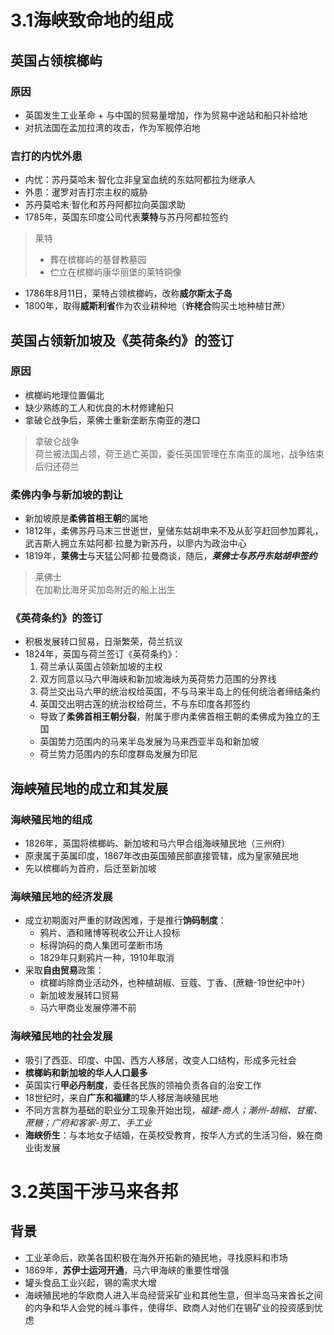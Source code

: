 # 3.1海峡致命地的组成
  
## 英国占领槟榔屿
  
### 原因  
* 英国发生工业革命 + 与中国的贸易量增加，作为贸易中途站和船只补给地
* 对抗法国在孟加拉湾的攻击，作为军舰停泊地
  
### 吉打的内忧外患
* 内忧：苏丹莫哈末·智化立非皇室血统的东姑阿都拉为继承人
* 外患：暹罗对吉打宗主权的威胁
 * 苏丹莫哈末·智化和苏丹阿都拉向英国求助
 * 1785年，英国东印度公司代表**莱特**与苏丹阿都拉签约
 > 莱特   
 > * 葬在槟榔屿的基督教墓园  
 > * 伫立在槟榔屿康华丽堡的莱特铜像
* 1786年8月11日，莱特占领槟榔屿，改称**威尔斯太子岛**
* 1800年，取得**威斯利省**作为农业耕种地（**许栳合**购买土地种植甘蔗）
 
## 英国占领新加坡及《英荷条约》的签订
 
### 原因
* 槟榔屿地理位置偏北
* 缺少熟练的工人和优良的木材修建船只
* 拿破仑战争后，莱佛士重新垄断东南亚的港口
> 拿破仑战争  
> 荷兰被法国占领，荷王逃亡英国，委任英国管理在东南亚的属地，战争结束后归还荷兰  

### 柔佛内争与新加坡的割让
* 新加坡原是**柔佛首相王朝**的属地
* 1812年，柔佛苏丹马末三世逝世，皇储东姑胡申来不及从彭亨赶回参加葬礼，武吉斯人拥立东姑阿都·拉曼为新苏丹，以廖内为政治中心
* 1819年，**莱佛士**与天猛公阿都·拉曼商谈，随后，***莱佛士与苏丹东姑胡申签约***
> 莱佛士  
> 在加勒比海牙买加岛附近的船上出生

### 《英荷条约》的签订
* 积极发展转口贸易，日渐繁荣，荷兰抗议
* 1824年，英国与荷兰签订《英荷条约》：
  1. 荷兰承认英国占领新加坡的主权
  2. 双方同意以马六甲海峡和新加坡海峡为英荷势力范围的分界线
  3. 荷兰交出马六甲的统治权给英国，不与马来半岛上的任何统治者缔结条约
  4. 英国交出明古莲的统治权给荷兰，不与东印度各邦签约
   * 导致了**柔佛首相王朝分裂**，附属于廖内柔佛首相王朝的柔佛成为独立的王国
   * 英国势力范围内的马来半岛发展为马来西亚半岛和新加坡
   * 荷兰势力范围内的东印度群岛发展为印尼

## 海峡殖民地的成立和其发展

### 海峡殖民地的组成
* 1826年，英国将槟榔屿、新加坡和马六甲合组海峡殖民地（三州府）
* 原隶属于英属印度，1867年改由英国殖民部直接管辖，成为皇家殖民地
* 先以槟榔屿为首府，后迁至新加坡

### 海峡殖民地的经济发展
* 成立初期面对严重的财政困难，于是推行**饷码制度**：
  * 鸦片、酒和赌博等税收公开让人投标
  * 标得饷码的商人集团可垄断市场
  * 1829年只剩鸦片一种，1910年取消
* 采取**自由贸易**政策：
  * 槟榔屿除商业活动外，也种植胡椒、豆蔻、丁香、(蔗糖-19世纪中叶）
  * 新加坡发展转口贸易
  * 马六甲商业发展停滞不前

### 海峡殖民地的社会发展
* 吸引了西亚、印度、中国、西方人移居，改变人口结构，形成多元社会
* **槟榔屿和新加坡的华人人口最多**
* 英国实行**甲必丹制度**，委任各民族的领袖负责各自的治安工作
* 18世纪时，来自**广东和福建**的华人移居海峡殖民地
* 不同方言群为基础的职业分工现象开始出现，*福建-商人；潮州-胡椒、甘蜜、蔗糖；广府和客家-劳工、手工业*
* **海峡侨生**：与本地女子结婚，在英校受教育，按华人方式的生活习俗，躲在商业街发展

# 3.2英国干涉马来各邦

## 背景
* 工业革命后，欧美各国积极在海外开拓新的殖民地，寻找原料和市场
* 1869年，**苏伊士运河开通**，马六甲海峡的重要性增强
* 罐头食品工业兴起，锡的需求大增
* 海峡殖民地的华欧商人进入半岛经营采矿业和其他生意，但半岛马来酋长之间的内争和华人会党的械斗事件，使得华、欧商人对他们在锡矿业的投资感到忧虑
